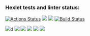 ### Hexlet tests and linter status:
[![Actions Status](https://github.com/LarendsD/backend-project-lvl2/workflows/hexlet-check/badge.svg)](https://github.com/LarendsD/backend-project-lvl2/actions)
<a href="https://codeclimate.com/github/LarendsD/backend-project-lvl2/maintainability"><img src="https://api.codeclimate.com/v1/badges/4c990e456b902e949ff6/maintainability" /></a>
<a href="https://codeclimate.com/github/LarendsD/backend-project-lvl2/test_coverage"><img src="https://api.codeclimate.com/v1/badges/4c990e456b902e949ff6/test_coverage" /></a>
[![Build Status](https://app.travis-ci.com/LarendsD/backend-project-lvl2.svg?branch=main)](https://app.travis-ci.com/LarendsD/backend-project-lvl2)

<a href="https://asciinema.org/a/462554" target="_blank"><img src="https://asciinema.org/a/462554.svg" /></a>d
<a href="https://asciinema.org/a/463305" target="_blank"><img src="https://asciinema.org/a/463305.svg" /></a>
<a href="https://asciinema.org/a/465602" target="_blank"><img src="https://asciinema.org/a/465602.svg" /></a>
<a href="https://asciinema.org/a/465607" target="_blank"><img src="https://asciinema.org/a/465607.svg" /></a>
<a href="https://asciinema.org/a/467417" target="_blank"><img src="https://asciinema.org/a/467417.svg" /></a>
<a href="https://asciinema.org/a/467509" target="_blank"><img src="https://asciinema.org/a/467509.svg" /></a>
